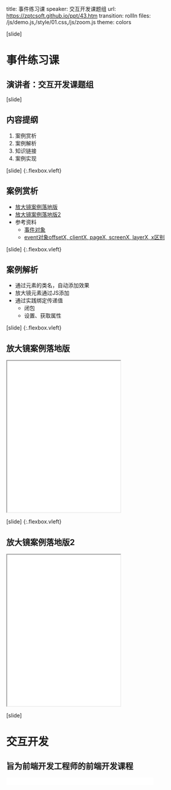 title: 事件练习课
speaker: 交互开发课题组
url: https://zptcsoft.github.io/ppt/43.htm
transition: rollIn
files: /js/demo.js,/style/01.css,/js/zoom.js
theme: colors

[slide]
# 事件练习课
## 演讲者：交互开发课题组

[slide]
## 内容提纲
1. 案例赏析
2. 案例解析
3. 知识链接
4. 案例实现

[slide] {:.flexbox.vleft}
## 案例赏析
- [放大镜案例落地版](https://bestace.github.io/fed/ppt/demos/jsBase/zoom22.html)
- [放大镜案例落地版2](https://bestace.github.io/fed/ppt/demos/jsBase/zoom33.html)
- 参考资料
	- [事件对象](http://javascript.ruanyifeng.com/dom/event.html#toc12)
	- [event对象offsetX, clientX, pageX, screenX, layerX, x区别](http://www.cnblogs.com/qianduanjingying/p/5842678.html)

[slide] {:.flexbox.vleft}
## 案例解析
- 通过元素的类名，自动添加效果
- 放大镜元素通过JS添加
- 通过实践绑定传递值
	- 闭包
	- 设置、获取属性

[slide] {:.flexbox.vleft}
## 放大镜案例落地版
<iframe src="/demos/editor.html?file=jsBase/zoom22" style="height:400px;"></iframe>

[slide] {:.flexbox.vleft}
## 放大镜案例落地版2
<iframe src="/demos/editor.html?file=jsBase/zoom33" style="height:400px;"></iframe>

[slide]
# 交互开发
## 旨为前端开发工程师的前端开发课程
<small style="vertical-align:middle;display:inline-block"><iframe src="//ghbtns.com/github-btn.html?user=bestace&repo=fed&type=star&count=true" allowtransparency="true" frameborder="0" scrolling="0" width="100" height="20" style="width:110px;height:20px;  background-color: transparent;"></iframe><iframe src="//ghbtns.com/github-btn.html?user=bestace&repo=fed&type=fork&count=true" allowtransparency="true" frameborder="0" scrolling="0" width="100" height="20" style="width:110px;height:20px;  background-color: transparent;"></iframe><iframe src="//ghbtns.com/github-btn.html?user=zptcsoft&repo=zptcsoft.github.io&type=follow&count=false" allowtransparency="true" frameborder="0" scrolling="0" width="170" height="20" style="width:170px;height:20px;  background-color: transparent;"></iframe></small>
